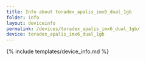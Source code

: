 ```yaml
---
title: Info about toradex_apalis_imx6_dual_1gb
folder: info
layout: deviceinfo
permalink: /devices/toradex_apalis_imx6_dual_1gb/
device: toradex_apalis_imx6_dual_1gb
---
```

{% include templates/device_info.md %}
